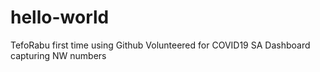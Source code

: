 # hello-world

TefoRabu first time using Github
Volunteered for COVID19 SA Dashboard capturing NW numbers
